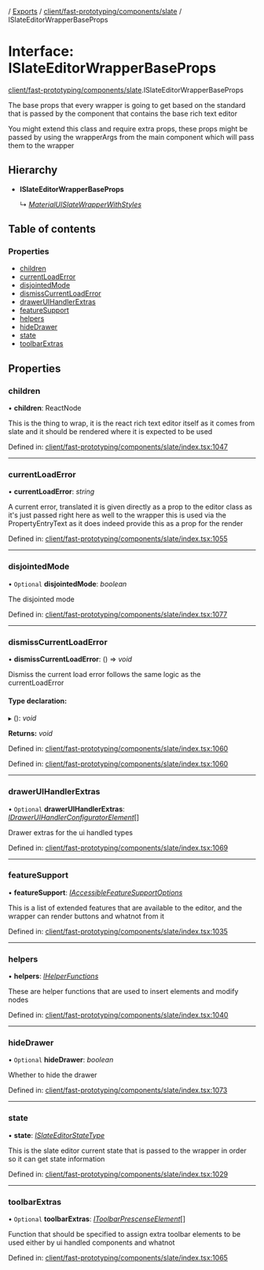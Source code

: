 [](../README.md) / [Exports](../modules.md) / [client/fast-prototyping/components/slate](../modules/client_fast_prototyping_components_slate.md) / ISlateEditorWrapperBaseProps

# Interface: ISlateEditorWrapperBaseProps

[client/fast-prototyping/components/slate](../modules/client_fast_prototyping_components_slate.md).ISlateEditorWrapperBaseProps

The base props that every wrapper is going to get
based on the standard that is passed by the component
that contains the base rich text editor

You might extend this class and require extra props, these
props might be passed by using the wrapperArgs from
the main component which will pass them to the wrapper

## Hierarchy

* **ISlateEditorWrapperBaseProps**

  ↳ [*MaterialUISlateWrapperWithStyles*](client_fast_prototyping_components_slate_wrapper.materialuislatewrapperwithstyles.md)

## Table of contents

### Properties

- [children](client_fast_prototyping_components_slate.islateeditorwrapperbaseprops.md#children)
- [currentLoadError](client_fast_prototyping_components_slate.islateeditorwrapperbaseprops.md#currentloaderror)
- [disjointedMode](client_fast_prototyping_components_slate.islateeditorwrapperbaseprops.md#disjointedmode)
- [dismissCurrentLoadError](client_fast_prototyping_components_slate.islateeditorwrapperbaseprops.md#dismisscurrentloaderror)
- [drawerUIHandlerExtras](client_fast_prototyping_components_slate.islateeditorwrapperbaseprops.md#draweruihandlerextras)
- [featureSupport](client_fast_prototyping_components_slate.islateeditorwrapperbaseprops.md#featuresupport)
- [helpers](client_fast_prototyping_components_slate.islateeditorwrapperbaseprops.md#helpers)
- [hideDrawer](client_fast_prototyping_components_slate.islateeditorwrapperbaseprops.md#hidedrawer)
- [state](client_fast_prototyping_components_slate.islateeditorwrapperbaseprops.md#state)
- [toolbarExtras](client_fast_prototyping_components_slate.islateeditorwrapperbaseprops.md#toolbarextras)

## Properties

### children

• **children**: ReactNode

This is the thing to wrap, it is the react
rich text editor itself as it comes from slate
and it should be rendered
where it is expected to be used

Defined in: [client/fast-prototyping/components/slate/index.tsx:1047](https://github.com/onzag/itemize/blob/55e63f2c/client/fast-prototyping/components/slate/index.tsx#L1047)

___

### currentLoadError

• **currentLoadError**: *string*

A current error, translated
it is given directly as a prop to the editor class
as it's just passed right here as well to the wrapper
this is used via the PropertyEntryText as it does
indeed provide this as a prop for the render

Defined in: [client/fast-prototyping/components/slate/index.tsx:1055](https://github.com/onzag/itemize/blob/55e63f2c/client/fast-prototyping/components/slate/index.tsx#L1055)

___

### disjointedMode

• `Optional` **disjointedMode**: *boolean*

The disjointed mode

Defined in: [client/fast-prototyping/components/slate/index.tsx:1077](https://github.com/onzag/itemize/blob/55e63f2c/client/fast-prototyping/components/slate/index.tsx#L1077)

___

### dismissCurrentLoadError

• **dismissCurrentLoadError**: () => *void*

Dismiss the current load error follows the same logic
as the currentLoadError

#### Type declaration:

▸ (): *void*

**Returns:** *void*

Defined in: [client/fast-prototyping/components/slate/index.tsx:1060](https://github.com/onzag/itemize/blob/55e63f2c/client/fast-prototyping/components/slate/index.tsx#L1060)

Defined in: [client/fast-prototyping/components/slate/index.tsx:1060](https://github.com/onzag/itemize/blob/55e63f2c/client/fast-prototyping/components/slate/index.tsx#L1060)

___

### drawerUIHandlerExtras

• `Optional` **drawerUIHandlerExtras**: [*IDrawerUIHandlerConfiguratorElement*](client_fast_prototyping_components_slate.idraweruihandlerconfiguratorelement.md)[]

Drawer extras for the ui handled types

Defined in: [client/fast-prototyping/components/slate/index.tsx:1069](https://github.com/onzag/itemize/blob/55e63f2c/client/fast-prototyping/components/slate/index.tsx#L1069)

___

### featureSupport

• **featureSupport**: [*IAccessibleFeatureSupportOptions*](client_fast_prototyping_components_slate.iaccessiblefeaturesupportoptions.md)

This is a list of extended features that are available
to the editor, and the wrapper can render buttons
and whatnot from it

Defined in: [client/fast-prototyping/components/slate/index.tsx:1035](https://github.com/onzag/itemize/blob/55e63f2c/client/fast-prototyping/components/slate/index.tsx#L1035)

___

### helpers

• **helpers**: [*IHelperFunctions*](client_fast_prototyping_components_slate.ihelperfunctions.md)

These are helper functions that are used to insert elements
and modify nodes

Defined in: [client/fast-prototyping/components/slate/index.tsx:1040](https://github.com/onzag/itemize/blob/55e63f2c/client/fast-prototyping/components/slate/index.tsx#L1040)

___

### hideDrawer

• `Optional` **hideDrawer**: *boolean*

Whether to hide the drawer

Defined in: [client/fast-prototyping/components/slate/index.tsx:1073](https://github.com/onzag/itemize/blob/55e63f2c/client/fast-prototyping/components/slate/index.tsx#L1073)

___

### state

• **state**: [*ISlateEditorStateType*](client_fast_prototyping_components_slate.islateeditorstatetype.md)

This is the slate editor current state
that is passed to the wrapper in order
so it can get state information

Defined in: [client/fast-prototyping/components/slate/index.tsx:1029](https://github.com/onzag/itemize/blob/55e63f2c/client/fast-prototyping/components/slate/index.tsx#L1029)

___

### toolbarExtras

• `Optional` **toolbarExtras**: [*IToolbarPrescenseElement*](client_fast_prototyping_components_slate.itoolbarprescenseelement.md)[]

Function that should be specified to assign extra toolbar elements
to be used either by ui handled components and whatnot

Defined in: [client/fast-prototyping/components/slate/index.tsx:1065](https://github.com/onzag/itemize/blob/55e63f2c/client/fast-prototyping/components/slate/index.tsx#L1065)
